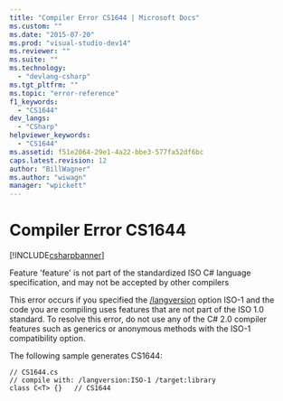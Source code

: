 ```yaml
---
title: "Compiler Error CS1644 | Microsoft Docs"
ms.custom: ""
ms.date: "2015-07-20"
ms.prod: "visual-studio-dev14"
ms.reviewer: ""
ms.suite: ""
ms.technology: 
  - "devlang-csharp"
ms.tgt_pltfrm: ""
ms.topic: "error-reference"
f1_keywords: 
  - "CS1644"
dev_langs: 
  - "CSharp"
helpviewer_keywords: 
  - "CS1644"
ms.assetid: f51e2064-29e1-4a22-bbe3-577fa52df6bc
caps.latest.revision: 12
author: "BillWagner"
ms.author: "wiwagn"
manager: "wpickett"
---
```

# Compiler Error CS1644
[!INCLUDE[csharpbanner](../../../csharp/includes/csharpbanner.md)]

Feature 'feature' is not part of the standardized ISO C# language specification, and may not be accepted by other compilers  
  
 This error occurs if you specified the [/langversion](../../../csharp/language-reference/compiler-options/langversion-csharp-compiler-options.md) option ISO-1 and the code you are compiling uses features that are not part of the ISO 1.0 standard. To resolve this error, do not use any of the C# 2.0 compiler features such as generics or anonymous methods with the ISO-1 compatibility option.  
  
 The following sample generates CS1644:  
  
```  
// CS1644.cs  
// compile with: /langversion:ISO-1 /target:library  
class C<T> {}   // CS1644  
```